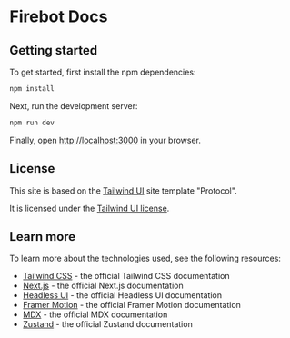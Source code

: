 # Firebot Docs

## Getting started

To get started, first install the npm dependencies:

```bash
npm install
```

Next, run the development server:

```bash
npm run dev
```

Finally, open [http://localhost:3000](http://localhost:3000) in your browser.

## License

This site is based on the [Tailwind UI](https://tailwindui.com) site template "Protocol".

It is licensed under the [Tailwind UI license](https://tailwindui.com/license).

## Learn more

To learn more about the technologies used, see the following resources:

- [Tailwind CSS](https://tailwindcss.com/docs) - the official Tailwind CSS documentation
- [Next.js](https://nextjs.org/docs) - the official Next.js documentation
- [Headless UI](https://headlessui.dev) - the official Headless UI documentation
- [Framer Motion](https://www.framer.com/docs/) - the official Framer Motion documentation
- [MDX](https://mdxjs.com/) - the official MDX documentation
- [Zustand](https://docs.pmnd.rs/zustand/getting-started/introduction) - the official Zustand documentation
